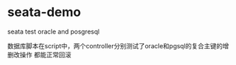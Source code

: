 # seata-demo
seata test oracle and posgresql

数据库脚本在script中，两个controller分别测试了oracle和pgsql的复合主键的增删改操作
都能正常回滚
